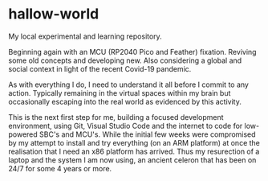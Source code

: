 # hallow-world
My local experimental and learning repository.

Beginning again with an MCU (RP2040 Pico and Feather) fixation. Reviving some old concepts and developing new. Also considering a global and social context in light of the recent Covid-19 pandemic. 

As with everything I do, I need to understand it all before I commit to any action. Typically remaining in the virtual spaces within my brain but occasionally escaping into the real world as evidenced by this activity.

This is the next first step for me, building a focused development environment, using Git, Visual Studio Code and the internet to code for low-powered SBC's and MCU's. While the initial few weeks were compromised by my attempt to install and try everything (on an ARM platform) at once the realisation that I need an x86 platform has arrived. Thus my resurection of a laptop and the system I am now using, an ancient celeron that has been on 24/7 for some 4 years or more. 
